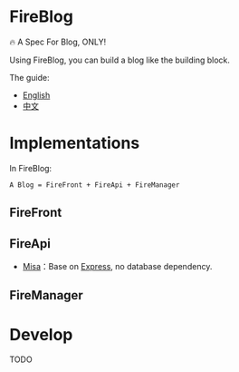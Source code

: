 # FireBlog
:fire: A Spec For Blog, ONLY!

Using FireBlog, you can build a blog like the building block.

The guide:

- [English](guide.en.md)
- [中文](guide.zh.md)

# Implementations

In FireBlog:

```
A Blog = FireFront + FireApi + FireManager
```

## FireFront

## FireApi

- [Misa](https://github.com/Foxzilla/Misa)：Base on [Express](http://expressjs.com/), no database dependency.

## FireManager

# Develop

TODO
